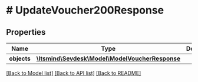 # # UpdateVoucher200Response

## Properties

Name | Type | Description | Notes
------------ | ------------- | ------------- | -------------
**objects** | [**\Itsmind\Sevdesk\Model\ModelVoucherResponse**](ModelVoucherResponse.md) |  | [optional]

[[Back to Model list]](../../README.md#models) [[Back to API list]](../../README.md#endpoints) [[Back to README]](../../README.md)
